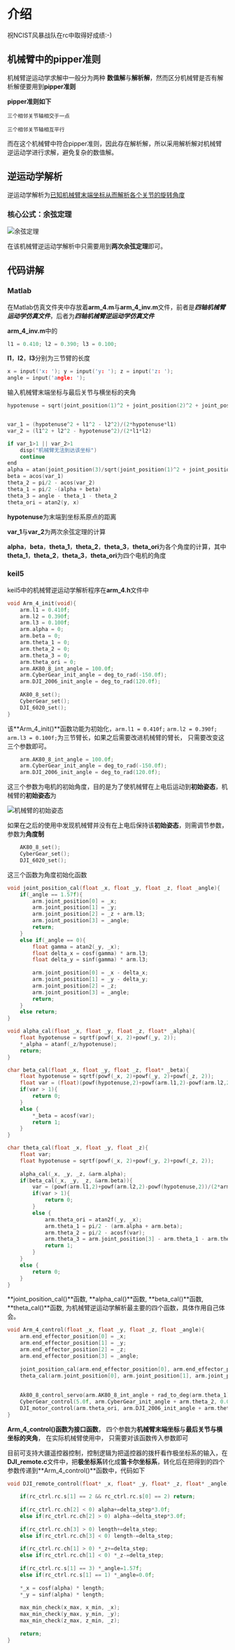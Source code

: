 # 介绍

<p>祝NCIST风暴战队在rc中取得好成绩:-)</p>

##  机械臂中的pipper准则

机械臂逆运动学求解中一般分为两种 **数值解**与**解析解**，然而区分机械臂是否有解析解便要用到**pipper准则**

**pipper准则如下**

``三个相邻关节轴相交于一点``

``三个相邻关节轴相互平行``

而在这个机械臂中符合pipper准则，因此存在解析解，所以采用解析解对机械臂逆运动学进行求解，避免复杂的数值解。

##  逆运动学解析

逆运动学解析为<u>已知机械臂末端坐标从而解析各个关节的旋转角度</u>

###  核心公式：余弦定理

![余弦定理](.\assets\pic\1.png)



在该机械臂逆运动学解析中只需要用到**两次余弦定理**即可。

##  代码讲解

###  Matlab

在Matlab仿真文件夹中存放着**arm_4.m**与**arm_4_inv.m**文件，前者是***四轴机械臂运动学仿真文件***，后者为***四轴机械臂逆运动学仿真文件***

**arm_4_inv.m**中的

```c
l1 = 0.410; l2 = 0.390; l3 = 0.100;
```

**l1**，**l2**，**l3**分别为三节臂的长度

`````c
x = input('x: '); y = input('y: '); z = input('z: ');
angle = input('angle: ');
`````

输入机械臂末端坐标与最后关节与横坐标的夹角



```c
hypotenuse = sqrt(joint_position(1)^2 + joint_position(2)^2 + joint_position(3)^2)


var_1 = (hypotenuse^2 + l1^2 - l2^2)/(2*hypotenuse*l1)
var_2 = (l1^2 + l2^2 - hypotenuse^2)/(2*l1*l2)

if var_1>1 || var_2>1
    disp("机械臂无法到达该坐标")
    continue
end
alpha = atan(joint_position(3)/sqrt(joint_position(1)^2 + joint_position(2)^2))
beta = acos(var_1)
theta_2 = pi/2 - acos(var_2)    
theta_1 = pi/2 -(alpha + beta)
theta_3 = angle - theta_1 - theta_2
theta_ori = atan2(y, x)
```

**hypotenuse**为末端到坐标系原点的距离

**var_1**与**var_2**为两次余弦定理的计算

**alpha**，**beta**，**theta_1**，**theta_2**，**theta_3**，**theta_ori**为各个角度的计算，其中**theta_1**，**theta_2**，**theta_3**，**theta_ori**为四个电机的角度

###  keil5

keil5中的机械臂逆运动学解析程序在**arm_4.h**文件中

```c
void Arm_4_init(void){
	arm.l1 = 0.410f;
	arm.l2 = 0.390f;
	arm.l3 = 0.100f;
	arm.alpha = 0;
	arm.beta = 0;
	arm.theta_1 = 0;
	arm.theta_2 = 0;
	arm.theta_3 = 0;
	arm.theta_ori = 0;
	arm.AK80_8_int_angle = 100.0f;
	arm.CyberGear_init_angle = deg_to_rad(-150.0f);
	arm.DJI_2006_init_angle = deg_to_rad(120.0f);
	
	AK80_8_set();
	CyberGear_set();
	DJI_6020_set();
}
```

该**Arm_4_init()**函数功能为初始化，`arm.l1 = 0.410f;` `arm.l2 = 0.390f;` `arm.l3 = 0.100f;`为三节臂长，如果之后需要改进机械臂的臂长， 只需要改变这三个参数即可。

```c
	arm.AK80_8_int_angle = 100.0f;
	arm.CyberGear_init_angle = deg_to_rad(-150.0f);
	arm.DJI_2006_init_angle = deg_to_rad(120.0f);
```

这三个参数为电机的初始角度，目的是为了使机械臂在上电后运动到**初始姿态**，机械臂的**初始姿态**为

![机械臂的初始姿态](.\assets\pic\2.png)

如果在之后的使用中发现机械臂并没有在上电后保持该**初始姿态**，则需调节参数，参数为**角度制**

```c
	AK80_8_set();
	CyberGear_set();
	DJI_6020_set();
```

这三个函数为角度初始化函数

```c
void joint_position_cal(float _x, float _y, float _z, float _angle){
	if(_angle == 1.57f){
		arm.joint_position[0] = _x;
		arm.joint_position[1] = _y;
		arm.joint_position[2] = _z + arm.l3;
		arm.joint_position[3] = _angle;
		return;
	}
	else if(_angle == 0){
		float gamma = atan2(_y, _x);
		float delta_x = cosf(gamma) * arm.l3;
		float delta_y = sinf(gamma) * arm.l3;
		
		arm.joint_position[0] = _x - delta_x;
		arm.joint_position[1] = _y - delta_y;	
		arm.joint_position[2] = _z;
		arm.joint_position[3] = _angle;
		return;
	}
	else return;
}

void alpha_cal(float _x, float _y, float _z, float* _alpha){
	float hypotenuse = sqrtf(powf(_x, 2)+powf(_y, 2));
	*_alpha = atanf(_z/hypotenuse);
	return;
}

char beta_cal(float _x, float _y, float _z, float* _beta){
	float hypotenuse = sqrtf(powf(_x, 2)+powf(_y, 2)+powf(_z, 2));
	float var = (float)(powf(hypotenuse,2)+powf(arm.l1,2)-powf(arm.l2,2))/(2*hypotenuse*arm.l1);
	if(var > 1){
		return 0;
	}
	else {
		*_beta = acosf(var);
		return 1;
	}
}

char theta_cal(float _x, float _y, float _z){
	float var;
	float hypotenuse = sqrtf(powf(_x, 2)+powf(_y, 2)+powf(_z, 2));
	
	alpha_cal(_x, _y, _z, &arm.alpha);
	if(beta_cal(_x, _y, _z, &arm.beta)){
		var = (powf(arm.l1,2)+powf(arm.l2,2)-powf(hypotenuse,2))/(2*arm.l1*arm.l2);
		if(var > 1){
			return 0;
		}
		else {
			arm.theta_ori = atan2f(_y, _x);
			arm.theta_1 = pi/2 - (arm.alpha + arm.beta);
			arm.theta_2 = pi/2 - acosf(var);
			arm.theta_3 = arm.joint_position[3] - arm.theta_1 - arm.theta_2;
			return 1;
		}
	}
	else {
		return 0;
	}
}
```

**joint_position_cal()**函数, **alpha_cal()**函数, **beta_cal()**函数, **theta_cal()**函数, 为机械臂逆运动学解析最主要的四个函数，具体作用自己体会。

```c
void Arm_4_control(float _x, float _y, float _z, float _angle){
	arm.end_effector_position[0] = _x;
	arm.end_effector_position[1] = _y;
	arm.end_effector_position[2] = _z;
	arm.end_effector_position[3] = _angle;
	
	joint_position_cal(arm.end_effector_position[0], arm.end_effector_position[1], 		  arm.end_effector_position[2], arm.end_effector_position[3]);
	theta_cal(arm.joint_position[0], arm.joint_position[1], arm.joint_position[2]);
	
	
	Ak80_8_control_servo(arm.AK80_8_int_angle + rad_to_deg(arm.theta_1));
	CyberGear_control(5.0f, arm.CyberGear_init_angle + arm.theta_2, 0.0f);
	DJI_motor_control(arm.theta_ori, arm.DJI_2006_init_angle + arm.theta_3);
}
```

**Arm_4_control()**函数为**接口函数**， 四个参数为**机械臂末端坐标**与**最后关节与横坐标的夹角**， 在实际机械臂使用中， 只需要对该函数传入参数即可

目前可支持大疆遥控器控制，控制逻辑为把遥控器的拨杆看作极坐标系的输入，在**DJI_remote.c**文件中，把**极坐标系**转化成**笛卡尔坐标系**，转化后在把得到的四个参数传递到**Arm_4_control()**函数中，代码如下

```c
void DJI_remote_control(float* _x, float* _y, float* _z, float* _angle){
	
	if(rc_ctrl.rc.s[1] == 2 && rc_ctrl.rc.s[0] == 2) return;
	
	if(rc_ctrl.rc.ch[2] < 0) alpha+=delta_step*3.0f;
	else if(rc_ctrl.rc.ch[2] > 0) alpha-=delta_step*3.0f;
	
	if(rc_ctrl.rc.ch[3] > 0) length+=delta_step;
	else if(rc_ctrl.rc.ch[3] < 0) length-=delta_step;
	
	if(rc_ctrl.rc.ch[1] > 0) *_z+=delta_step;
	else if(rc_ctrl.rc.ch[1] < 0) *_z-=delta_step;
	
	if(rc_ctrl.rc.s[1] == 3) *_angle=1.57f;
	else if(rc_ctrl.rc.s[1] == 1) *_angle=0.0f;
	
	*_x = cosf(alpha) * length;
	*_y = sinf(alpha) * length;
	
	max_min_check(x_max, x_min, _x);
	max_min_check(y_max, y_min, _y);
	max_min_check(z_max, z_min, _z);
	
	return;
}
```

